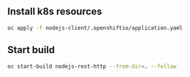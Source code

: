 ## Install k8s resources
```bash
oc apply -f nodejs-client/.openshiftio/application.yaml 
```

## Start build

```bash
oc start-build nodejs-rest-http --from-dir=. --follow
```